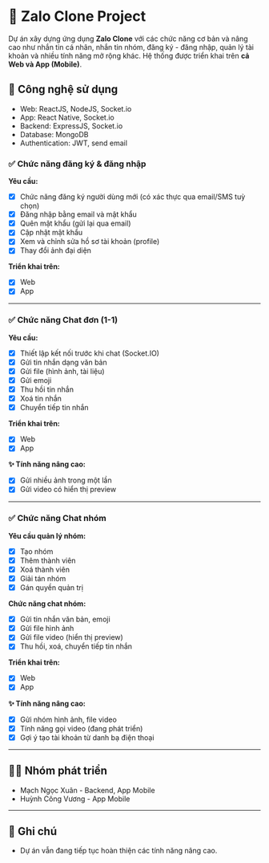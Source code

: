 # 📱 Zalo Clone Project

Dự án xây dựng ứng dụng **Zalo Clone** với các chức năng cơ bản và nâng cao như nhắn tin cá nhân, nhắn tin nhóm, đăng ký - đăng nhập, quản lý tài khoản và nhiều tính năng mở rộng khác. Hệ thống được triển khai trên **cả Web và App (Mobile)**.

## 🧠 Công nghệ sử dụng
- Web: ReactJS, NodeJS, Socket.io
- App: React Native, Socket.io
- Backend: ExpressJS, Socket.io
- Database: MongoDB
- Authentication: JWT, send email

### ✅ Chức năng đăng ký & đăng nhập

**Yêu cầu:**
- [x] Chức năng đăng ký người dùng mới (có xác thực qua email/SMS tuỳ chọn)
- [x] Đăng nhập bằng email và mật khẩu
- [x] Quên mật khẩu (gửi lại qua email)
- [x] Cập nhật mật khẩu
- [x] Xem và chỉnh sửa hồ sơ tài khoản (profile)
- [x] Thay đổi ảnh đại diện

**Triển khai trên:**
- [x] Web
- [x] App

---

### ✅ Chức năng Chat đơn (1-1)

**Yêu cầu:**
- [x] Thiết lập kết nối trước khi chat (Socket.IO)
- [x] Gửi tin nhắn dạng văn bản
- [x] Gửi file (hình ảnh, tài liệu)
- [x] Gửi emoji
- [x] Thu hồi tin nhắn
- [x] Xoá tin nhắn
- [x] Chuyển tiếp tin nhắn

**Triển khai trên:**
- [x] Web
- [x] App

**✨ Tính năng nâng cao:**
- [x] Gửi nhiều ảnh trong một lần
- [x] Gửi video có hiển thị preview

---

### ✅ Chức năng Chat nhóm

**Yêu cầu quản lý nhóm:**
- [x] Tạo nhóm
- [x] Thêm thành viên
- [x] Xoá thành viên
- [x] Giải tán nhóm
- [x] Gán quyền quản trị

**Chức năng chat nhóm:**
- [x] Gửi tin nhắn văn bản, emoji
- [x] Gửi file hình ảnh
- [x] Gửi file video (hiển thị preview)
- [x] Thu hồi, xoá, chuyển tiếp tin nhắn

**Triển khai trên:**
- [x] Web
- [x] App

**✨ Tính năng nâng cao:**
- [x] Gửi nhóm hình ảnh, file video
- [x] Tính năng gọi video (đang phát triển)
- [x] Gợi ý tạo tài khoản từ danh bạ điện thoại

---

## 👨‍💻 Nhóm phát triển
- Mạch Ngọc Xuân - Backend, App Mobile
- Huỳnh Công Vương - App Mobile

---

## 📌 Ghi chú
- Dự án vẫn đang tiếp tục hoàn thiện các tính năng nâng cao.


